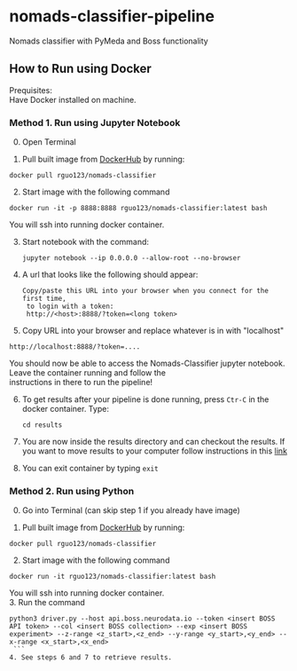# nomads-classifier-pipeline
Nomads classifier with PyMeda and Boss functionality

## How to Run using Docker
Prequisites:  
Have Docker installed on machine.

### Method 1. Run using Jupyter Notebook
0. Open Terminal

1. Pull built image from [DockerHub](https://hub.docker.com/r/rguo123/nomads-classifier/) by running:  
  ```
  docker pull rguo123/nomads-classifier
  ```
2. Start image with the following command
  ```
  docker run -it -p 8888:8888 rguo123/nomads-classifier:latest bash
  ```
  You will ssh into running docker container.
  
3. Start notebook with the command:  
   ```
   jupyter notebook --ip 0.0.0.0 --allow-root --no-browser
   ```
4. A url that looks like the following should appear:
   ```
   Copy/paste this URL into your browser when you connect for the first time,
    to login with a token:
    http://<host>:8888/?token=<long token>

   ```
5. Copy URL into your browser and replace whatever is in <host> with "localhost"
  ```
  http://localhost:8888/?token=....
  ```
  You should now be able to access the Nomads-Classifier jupyter notebook. Leave the container running and follow the       
  instructions in there to run the pipeline!
  
6. To get results after your pipeline is done running, press ```Ctr-C``` in the docker container. Type:
   ```
   cd results
   ```
7. You are now inside the results directory and can checkout the results. If you want to move results to your computer follow instructions in this [link](https://stackoverflow.com/questions/22049212/copying-files-from-docker-container-to-host?utm_medium=organic&utm_source=google_rich_qa&utm_campaign=google_rich_qa) 

8. You can exit container by typing ```exit```
  
  
### Method 2. Run using Python
0. Go into Terminal (can skip step 1 if you already have image)

1. Pull built image from [DockerHub](https://hub.docker.com/r/rguo123/nomads-classifier/) by running:  
  ```
  docker pull rguo123/nomads-classifier
  ```
2. Start image with the following command
  ```
  docker run -it rguo123/nomads-classifier:latest bash
  ```
  You will ssh into running docker container.  
3. Run the command
  ```
  python3 driver.py --host api.boss.neurodata.io --token <insert BOSS API token> --col <insert BOSS collection> --exp <insert BOSS experiment> --z-range <z_start>,<z_end> --y-range <y_start>,<y_end> --x-range <x_start>,<x_end>
  ```  
4. See steps 6 and 7 to retrieve results.
